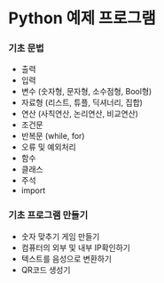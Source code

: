 # Python 예제 프로그램

### 기초 문법
- 출력
- 입력
- 변수 (숫자형, 문자형, 소수점형, Bool형)
- 자료형 (리스트, 튜플, 딕셔너리, 집합)
- 연산 (사칙연산, 논리연산, 비교연산)
- 조건문
- 반복문 (while, for)
- 오류 및 예외처리
- 함수
- 클래스
- 주석
- import

### 기초 프로그램 만들기
- 숫자 맞추기 게임 만들기
- 컴퓨터의 외부 및 내부 IP확인하기
- 텍스트를 음성으로 변환하기
- QR코드 생성기
